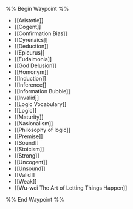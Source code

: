 %% Begin Waypoint %%
- [[Aristotle]]
- [[Cogent]]
- [[Confirmation Bias]]
- [[Cyrenaics]]
- [[Deduction]]
- [[Epicurus]]
- [[Eudaimonia]]
- [[God Delusion]]
- [[Homonym]]
- [[Induction]]
- [[Inference]]
- [[Information Bubble]]
- [[Invalid]]
- [[Logic Vocabulary]]
- [[Logic]]
- [[Maturity]]
- [[Nasionalism]]
- [[Philosophy of logic]]
- [[Premise]]
- [[Sound]]
- [[Stoicism]]
- [[Strong]]
- [[Uncogent]]
- [[Unsound]]
- [[Valid]]
- [[Weak]]
- [[Wu-wei The Art of Letting Things Happen]]

%% End Waypoint %%
